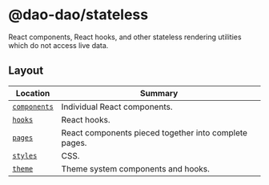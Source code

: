 # @dao-dao/stateless

React components, React hooks, and other stateless rendering utilities which do
not access live data.

## Layout

| Location                       | Summary                                               |
| ------------------------------ | ----------------------------------------------------- |
| [`components`](./components)   | Individual React components.                          |
| [`hooks`](./hooks)             | React hooks.                                          |
| [`pages`](./pages)             | React components pieced together into complete pages. |
| [`styles`](./styles/index.css) | CSS.                                                  |
| [`theme`](./theme/index.tsx)   | Theme system components and hooks.                    |
